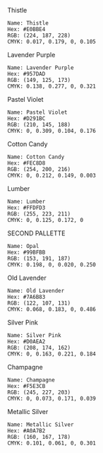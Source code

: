 
Thistle

    Name: Thistle
    Hex: #E0BBE4
    RGB: (224, 187, 228)
    CMYK: 0.017, 0.179, 0, 0.105

Lavender Purple

    Name: Lavender Purple
    Hex: #957DAD
    RGB: (149, 125, 173)
    CMYK: 0.138, 0.277, 0, 0.321

Pastel Violet

    Name: Pastel Violet
    Hex: #D291BC
    RGB: (210, 145, 188)
    CMYK: 0, 0.309, 0.104, 0.176

Cotton Candy

    Name: Cotton Candy
    Hex: #FEC8D8
    RGB: (254, 200, 216)
    CMYK: 0, 0.212, 0.149, 0.003

Lumber

    Name: Lumber
    Hex: #FFDFD3
    RGB: (255, 223, 211)
    CMYK: 0, 0.125, 0.172, 0

SECOND PALLETTE



    Name: Opal
    Hex: #99BFBB
    RGB: (153, 191, 187)
    CMYK: 0.198, 0, 0.020, 0.250


Old Lavender

    Name: Old Lavender
    Hex: #7A6B83
    RGB: (122, 107, 131)
    CMYK: 0.068, 0.183, 0, 0.486


Silver Pink

    Name: Silver Pink
    Hex: #D0AEA2
    RGB: (208, 174, 162)
    CMYK: 0, 0.163, 0.221, 0.184


Champagne

    Name: Champagne
    Hex: #F5E3CB
    RGB: (245, 227, 203)
    CMYK: 0, 0.073, 0.171, 0.039


Metallic Silver

    Name: Metallic Silver
    Hex: #A0A7B2
    RGB: (160, 167, 178)
    CMYK: 0.101, 0.061, 0, 0.301
